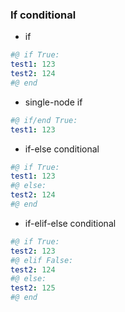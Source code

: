 ### If conditional

- if

```yaml
#@ if True:
test1: 123
test2: 124
#@ end
```

- single-node if

```yaml
#@ if/end True:
test1: 123
```

- if-else conditional

```yaml
#@ if True:
test1: 123
#@ else:
test2: 124
#@ end
```

- if-elif-else conditional

```yaml
#@ if True:
test2: 123
#@ elif False:
test2: 124
#@ else:
test2: 125
#@ end
```

